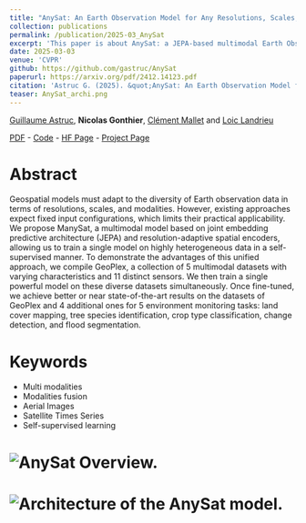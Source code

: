 ```yaml
---
title: "AnySat: An Earth Observation Model for Any Resolutions, Scales, and Modalities"
collection: publications
permalink: /publication/2025-03_AnySat
excerpt: 'This paper is about AnySat: a JEPA-based multimodal Earth Observation model that trains simultaneously on diverse datasets with different scales, resolutions (spatial, spectral, temporal), and modality combinations.'
date: 2025-03-03
venue: 'CVPR'
github: https://github.com/gastruc/AnySat
paperurl: https://arxiv.org/pdf/2412.14123.pdf
citation: 'Astruc G. (2025). &quot;AnySat: An Earth Observation Model for Any Resolutions, Scales, and Modalities&quot; <i>CVPR</i>.'
teaser: AnySat_archi.png
---
```


[Guillaume Astruc](https://imagine-lab.enpc.fr/staff-members/guillaume-astruc/), **Nicolas Gonthier**, [Clément Mallet](https://www.umr-lastig.fr/clement-mallet/) and [Loic Landrieu](https://loiclandrieu.com/)

[PDF](https://arxiv.org/pdf/2412.14123) - [Code](https://github.com/gastruc/AnySat) - [HF Page](https://huggingface.co/g-astruc/AnySat) - [Project Page](https://gastruc.github.io/anysat)

Abstract
======

Geospatial models must adapt to the diversity of Earth observation data in terms of resolutions, scales, and modalities. However, existing approaches expect fixed input configurations, which limits their practical applicability. We propose ManySat, a multimodal model based on joint embedding predictive architecture (JEPA) and resolution-adaptive spatial encoders, allowing us to train a single model on highly heterogeneous data in a self-supervised manner. To demonstrate the advantages of this unified approach, we compile GeoPlex, a collection of 5 multimodal datasets with varying characteristics and 11 distinct sensors. We then train a single powerful model on these diverse datasets simultaneously. Once fine-tuned, we achieve better or near state-of-the-art results on the datasets of GeoPlex and 4 additional ones for 5 environment monitoring tasks: land cover mapping, tree species identification, crop type classification, change detection, and flood segmentation.

Keywords
======
* Multi modalities
* Modalities fusion
* Aerial Images
* Satellite Times Series
* Self-supervised learning

# ![AnySat Overview.](https://ngonthier.github.io/images/AnySat_overview.png)

# ![Architecture of the AnySat model.](https://ngonthier.github.io/images/AnySat_archi.png)

